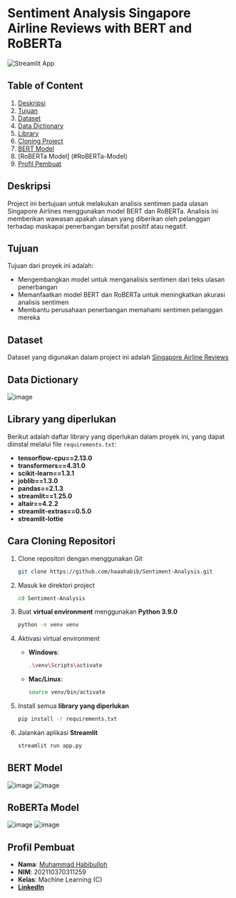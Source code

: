 # Sentiment Analysis Singapore Airline Reviews with BERT and RoBERTa

![Streamlit App](https://github.com/user-attachments/assets/2d2b4a44-1adf-4f3f-ad47-411e55abcf02)

## Table of Content

1. [Deskripsi](#Deskripsi)
2. [Tujuan](#Tujuan)
3. [Dataset](#Dataset)
4. [Data Dictionary](#Data-Dictionary)
5. [Library](#library-yang-diperlukan)
6. [Cloning Project](#Cara-Cloning-Repositori)
7. [BERT Model](#BERT-Model)
8. [RoBERTa Model] (#RoBERTa-Model)
9. [Profil Pembuat](#Profil-Pembuat)

## Deskripsi

Project ini bertujuan untuk melakukan analisis sentimen pada ulasan Singapore Airlines menggunakan model BERT dan RoBERTa. Analisis ini memberikan wawasan apakah ulasan yang diberikan oleh pelanggan terhadap maskapai penerbangan bersifat positif atau negatif.

## Tujuan

Tujuan dari proyek ini adalah:
- Mengembangkan model untuk menganalisis sentimen dari teks ulasan penerbangan
- Memanfaatkan model BERT dan RoBERTa untuk meningkatkan akurasi analisis sentimen
- Membantu perusahaan penerbangan memahami sentimen pelanggan mereka

## Dataset
Dataset yang digunakan dalam project ini adalah [Singapore Airline Reviews](https://www.kaggle.com/datasets/kanchana1990/singapore-airlines-reviews)

## Data Dictionary
![image](https://github.com/user-attachments/assets/13a1b8af-6388-4ee8-ac4a-3ae1c2324f9f)

## Library yang diperlukan
Berikut adalah daftar library yang diperlukan dalam proyek ini, yang dapat diinstal melalui file `requirements.txt`:

- **tensorflow-cpu==2.13.0**
- **transformers==4.31.0**
- **scikit-learn==1.3.1**
- **joblib==1.3.0**
- **pandas==2.1.3**
- **streamlit==1.25.0**
- **altair==4.2.2**
- **streamlit-extras==0.5.0**
- **streamlit-lottie**

## Cara Cloning Repositori

1. Clone repositori dengan menggunakan Git
    ```bash
    git clone https://github.com/haaahabib/Sentiment-Analysis.git
    ```

2. Masuk ke direktori project
    ```bash
    cd Sentiment-Analysis
    ```

3. Buat **virtual environment** menggunakan **Python 3.9.0** 
    ```bash
    python -m venv venv
    ```

4. Aktivasi virtual environment
    - **Windows**:
      ```bash
      .\venv\Scripts\activate
      ```
    - **Mac/Linux**:
      ```bash
      source venv/bin/activate
      ```

5. Install semua **library yang diperlukan**
    ```bash
    pip install -r requirements.txt
    ```

6. Jalankan aplikasi **Streamlit**
    ```bash
    streamlit run app.py
    ```
## BERT Model
![image](https://github.com/user-attachments/assets/c1423f7e-9d61-438b-92ab-778a8fda9399)
![image](https://github.com/user-attachments/assets/0eb9fefd-142a-41a3-b1f4-6f1c4112fab6)

## RoBERTa Model
![image](https://github.com/user-attachments/assets/c076b3aa-385f-4b1d-bdfb-08c954d7447d)
![image](https://github.com/user-attachments/assets/5e9fa807-3668-416d-bb26-2a2b26d6cd6c)

## Profil Pembuat
- **Nama**: [Muhammad Habibulloh](https://github.com/haaahabib)
- **NIM**: 202110370311259
- **Kelas**: Machine Learning (C)
- [**LinkedIn**](https://www.linkedin.com/in/mhabibulloh/)

